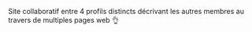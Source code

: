 Site collaboratif entre 4 profils distincts décrivant les autres membres au travers de multiples pages web :ok_hand:
